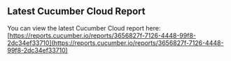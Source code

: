 ## Latest Cucumber Cloud Report
You can view the latest Cucumber Cloud report here:
[https://reports.cucumber.io/reports/3656827f-7126-4448-99f8-2dc34ef33710](https://reports.cucumber.io/reports/3656827f-7126-4448-99f8-2dc34ef33710)
